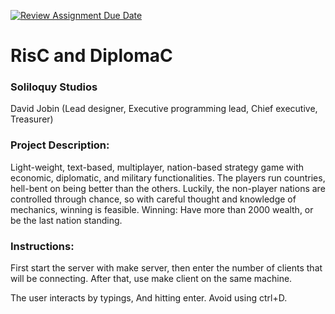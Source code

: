 [![Review Assignment Due Date](https://classroom.github.com/assets/deadline-readme-button-24ddc0f5d75046c5622901739e7c5dd533143b0c8e959d652212380cedb1ea36.svg)](https://classroom.github.com/a/SQs7pKlr)
# RisC and DiplomaC

### Soliloquy Studios

David Jobin (Lead designer, Executive programming lead, Chief executive, Treasurer)

### Project Description:
Light-weight, text-based, multiplayer, nation-based strategy game with economic, diplomatic, and military functionalities.
The players run countries, hell-bent on being better than the others. Luckily, the non-player nations are controlled through chance, so with careful thought and knowledge of mechanics, winning is feasible.
Winning: Have more than 2000 wealth, or be the last nation standing.
  
### Instructions:

First start the server with make server, then enter the number of clients that will be connecting.
After that, use make client on the same machine.

The user interacts by typings, And hitting enter. Avoid using ctrl+D.